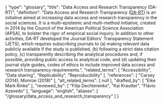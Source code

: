 {
    "type": "glossary",
    "title": "Data Access and Research Transparency (DA-RT)",
    "definition": "Data Access and Research Transparency ([DA-RT](https://www.dartstatement.org/)) is an initiative aimed at increasing data access and research transparency in the social sciences. It is a multi-epistemic and multi-method initiative, created in 2014 by the Council of the American Political Science Association (APSA), to bolster the rigor of empirical social inquiry. In addition to other activities, DA-RT developed the Journal Editors' Transparency Statement (JETS), which requires subscribing journals to (a) making relevant data publicly available if the study is published, (b) following a strict data citation policy, (c) transparently describing the analytical procedures and, if possible, providing public access to analytical code, and (d) updating their journal style guides, codes of ethics to include improved data access and research transparency requirements.",
    "related_terms": [
        "Accessibility",
        "Data sharing",
        "Replicability",
        "Reproducibility"
    ],
    "references": [
        "Carsey (2014); Monroe (2018)"
    ],
    "alt_related_terms": [
        null
    ],
    "drafted_by": [
        "Eike Mark Rinke"
    ],
    "reviewed_by": [
        "Filip Dechterenko",
        "Kai Krautter",
        "Flávio Azevedo"
    ],
    "language": "english",
    "aliases": [
        "/glossary/data_access_and_research_transparency"
    ]
}